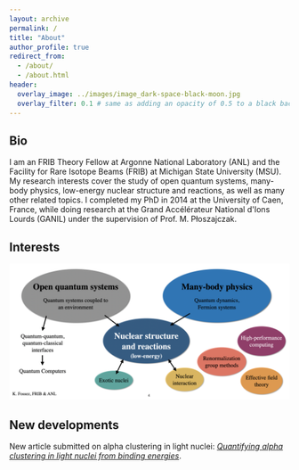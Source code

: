 ```yaml
---
layout: archive
permalink: /
title: "About"
author_profile: true
redirect_from: 
  - /about/
  - /about.html
header:
  overlay_image: ../images/image_dark-space-black-moon.jpg
  overlay_filter: 0.1 # same as adding an opacity of 0.5 to a black background
---
```



## Bio

I am an FRIB Theory Fellow at Argonne National Laboratory (ANL) and the Facility for Rare Isotope Beams (FRIB) at Michigan State University (MSU). My research interests cover the study of open quantum systems, many-body physics, low-energy nuclear structure and reactions, as well as many other related topics. I completed my PhD in 2014 at the University of Caen, France, while doing research at the Grand Accélérateur National d'Ions Lourds (GANIL) under the supervision of Prof. M. P&#322;oszajczak. 


## Interests


![Research interests](../images/research_interests.png)


## New developments

New article submitted on alpha clustering in light nuclei: [_Quantifying alpha clustering in light nuclei from binding energies_](https://arxiv.org/abs/2004.14896).

